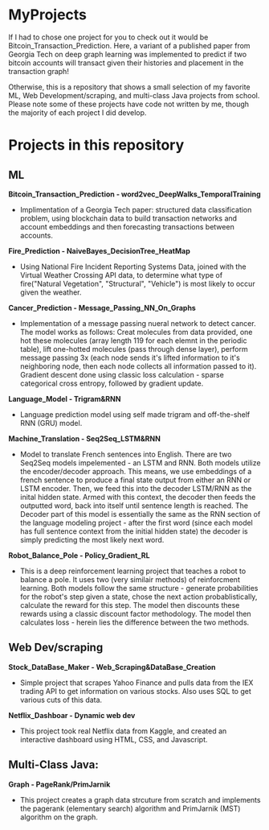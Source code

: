 # MyProjects

 If I had to chose one project for you to check out it would be Bitcoin_Transaction_Prediction. Here, a variant of a published paper from Georgia Tech on deep graph learning was implemented to predict if two bitcoin accounts will transact given their histories and placement in the transaction graph!

Otherwise, this is a repository that shows a small selection of my favorite ML, Web Development/scraping, and multi-class Java projects from school. Please note some of these projects have code not written by me, though the majority of each project I did develop.

# Projects in this repository

## ML

**Bitcoin_Transaction_Prediction - word2vec_DeepWalks_TemporalTraining**

- Implimentation of a Georgia Tech paper: structured data classification problem, using blockchain data to build transaction networks and account embeddings and then forecasting transactions between accounts.

**Fire_Prediction - NaiveBayes_DecisionTree_HeatMap**

- Using National Fire Incident Reporting Systems Data, joined with the Virtual Weather Crossing API data, to determine what type of fire("Natural Vegetation", "Structural", "Vehicle") is most likely to occur given the weather.

**Cancer_Prediction - Message_Passing_NN_On_Graphs**
- Implementation of a message passing nueral network to detect cancer. The model works as follows: Creat molecules from data provided, one hot these molecules (array length 119 for each elemnt in the periodic table), lift one-hotted molecules (pass through dense layer), perform message passing 3x (each node sends it's lifted information to it's neighboring node, then each node collects all information passed to it). Gradient descent done using classic loss calculation - sparse categorical cross entropy, followed by gradient update.

**Language_Model - Trigram&RNN**
- Language prediction model using self made trigram and off-the-shelf RNN (GRU) model.

**Machine_Translation - Seq2Seq_LSTM&RNN**
- Model to translate French sentences into English. There are two Seq2Seq models impelemented - an LSTM and RNN. Both models utilize the encoder/decoder approach. This means, we use embeddings of a french sentence to produce a final state output from either an RNN or LSTM encoder. Then, we feed this into the decoder LSTM/RNN as the inital hidden state. Armed with this context, the decoder then feeds the outputted word, back into itself until sentence length is reached. The Decoder part of this model is essentially the same as the RNN section of the language modeling project - after the first word (since each model has full sentence context from the initial hidden state) the decoder is simply predicting the most likely next word.

**Robot_Balance_Pole - Policy_Gradient_RL**
- This is a deep reinforcement learning project that teaches a robot to balance a pole. It uses two (very similair methods) of reinforcment learning. Both models follow the same structure - generate probabilities for the robot's step given a state, chose the next action probablistically, calculate the reward for this step. The model then discounts these rewards using a classic discount factor methodology. The model then calculates loss - herein lies the difference between the two methods.

## Web Dev/scraping 

**Stock_DataBase_Maker - Web_Scraping&DataBase_Creation**
- Simple project that scrapes Yahoo Finance and pulls data from the IEX trading API to get information on various stocks. Also uses SQL to get various cuts of this data.

**Netflix_Dashboar - Dynamic web dev**
- This project took real Netflix data from Kaggle, and created an interactive dashboard using HTML, CSS, and Javascript.

## Multi-Class Java:
**Graph - PageRank/PrimJarnik**
- This project creates a graph data strcuture from scratch and implements the pagerank (elementary search) algorithm and PrimJarnik (MST) algorithm on the graph.





